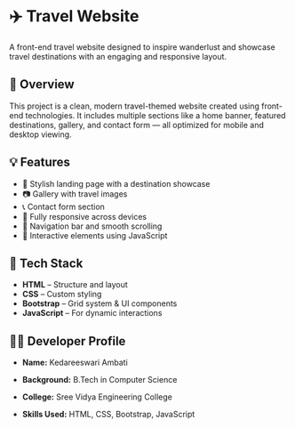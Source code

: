 
# ✈️ Travel Website

A front-end travel website designed to inspire wanderlust and showcase travel destinations with an engaging and responsive layout.

## 📌 Overview

This project is a clean, modern travel-themed website created using front-end technologies. It includes multiple sections like a home banner, featured destinations, gallery, and contact form — all optimized for mobile and desktop viewing.

## 💡 Features

- 🌟 Stylish landing page with a destination showcase  
- 📷 Gallery with travel images  
- 📞 Contact form section  
- 📱 Fully responsive across devices  
- 🧭 Navigation bar and smooth scrolling  
- 💬 Interactive elements using JavaScript

## 🧰 Tech Stack

- **HTML** – Structure and layout  
- **CSS** – Custom styling  
- **Bootstrap** – Grid system & UI components  
- **JavaScript** – For dynamic interactions

## 👩‍🎓 Developer Profile

- **Name:** Kedareeswari Ambati  
- **Background:** B.Tech in Computer Science  
- **College:** Sree Vidya Engineering College  

- **Skills Used:** HTML, CSS, Bootstrap, JavaScript

